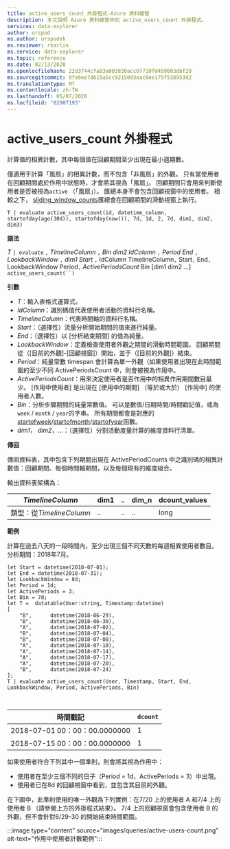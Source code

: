 ```yaml
---
title: active_users_count 外掛程式-Azure 資料總管
description: 本文說明 Azure 資料總管中的 active_users_count 外掛程式。
services: data-explorer
author: orspod
ms.author: orspodek
ms.reviewer: rkarlin
ms.service: data-explorer
ms.topic: reference
ms.date: 02/13/2020
ms.openlocfilehash: 22d3744cfa83a003830acc07710fd459003dbf20
ms.sourcegitcommit: 9fe6ee7db15a5cc92150d3eac0ee175f538953d2
ms.translationtype: MT
ms.contentlocale: zh-TW
ms.lasthandoff: 05/07/2020
ms.locfileid: "82907193"
---
```

# <a name="active_users_count-plugin"></a>active_users_count 外掛程式

計算值的相異計數，其中每個值在回顧期間至少出現在最小週期數。

僅適用于計算「風扇」的相異計數，而不包含「非風扇」的外觀。 只有當使用者在回顧期間處於作用中狀態時，才會將其視為「風扇」。 回顧期間只會用來判斷使用者是否被視為`active` （「風扇」）。 匯總本身不會包含回顧視窗中的使用者。 相較之下， [sliding_window_counts](sliding-window-counts-plugin.md)匯總會在回顧期間的滑動視窗上執行。

```kusto
T | evaluate active_users_count(id, datetime_column, startofday(ago(30d)), startofday(now()), 7d, 1d, 2, 7d, dim1, dim2, dim3)
```

**語法**

*T* `| evaluate` `,` *TimelineColumn* `,` *Bin* *dim2* *IdColumn* `,` *Period* *End* `,` *LookbackWindow* `,` *dim1* *Start* `,` IdColumn TimelineColumn`,` Start`,` End`,` LookbackWindow Period`,` *ActivePeriodsCount* Bin [dim1 dim2 ...] `active_users_count(``)`

**引數**

* *T*：輸入表格式運算式。
* *IdColumn*：識別碼值代表使用者活動的資料行名稱。 
* *TimelineColumn*：代表時間軸的資料行名稱。
* *Start*：（選擇性）流量分析開始期間的值來進行純量。
* *End*：（選擇性）以 [分析結束期間] 的值為純量。
* *LookbackWindow*：定義檢查使用者外觀之期間的滑動時間範圍。 回顧期間從（[目前的外觀]-[回顧視窗]）開始，並于（[目前的外觀]）結束。 
* *Period*：純量常數 timespan 會計算為單一外觀（如果使用者出現在此時間範圍的至少不同 ActivePeriodsCount 中，則會被視為作用中。
* *ActivePeriodsCount*：用來決定使用者是否作用中的相異作用期間數目最少。 [作用中使用者] 是出現在 [使用中的期間] （等於或大於） [作用中] 的使用者人數。
* *Bin*：分析步驟期間的純量常數值。 可以是數值/日期時間/時間戳記值，或為`week` / `month` / `year`的字串。 所有期間都會是對應的[startofweek](startofweekfunction.md)/[startofmonth](startofmonthfunction.md)/[startofyear](startofyearfunction.md)函數。
* *dim1*， *dim2*，...：（選擇性）分割活動度量計算的維度資料行清單。

**傳回**

傳回資料表，其中包含下列期間出現在 ActivePeriodCounts 中之識別碼的相異計數值：回顧期間、每個時間軸期間，以及每個現有的維度組合。

輸出資料表架構為：

|*TimelineColumn*|dim1|..|dim_n|dcount_values|
|---|---|---|---|---|
|類型：從*TimelineColumn*|..|..|..|long|


**範例**

計算在過去八天的一段時間內，至少出現三個不同天數的每週相異使用者數目。 分析期間：2018年7月。

```kusto
let Start = datetime(2018-07-01);
let End = datetime(2018-07-31);
let LookbackWindow = 8d;
let Period = 1d;
let ActivePeriods = 3;
let Bin = 7d; 
let T =  datatable(User:string, Timestamp:datetime)
[
    "B",      datetime(2018-06-29),
    "B",      datetime(2018-06-30),
    "A",      datetime(2018-07-02),
    "B",      datetime(2018-07-04),
    "B",      datetime(2018-07-08),
    "A",      datetime(2018-07-10),
    "A",      datetime(2018-07-14),
    "A",      datetime(2018-07-17),
    "A",      datetime(2018-07-20),
    "B",      datetime(2018-07-24)
]; 
T | evaluate active_users_count(User, Timestamp, Start, End, LookbackWindow, Period, ActivePeriods, Bin)



```

|時間戳記|`dcount`|
|---|---|
|2018-07-01 00：00：00.0000000|1|
|2018-07-15 00：00：00.0000000|1|

如果使用者符合下列其中一個準則，則會將其視為作用中： 
* 使用者在至少三個不同的日子（Period = 1d，ActivePeriods = 3）中出現。
* 使用者已在8d 的回顧視窗中看到，並包含其目前的外觀。

在下圖中，此準則使用的唯一外觀為下列實例：在7/20 上的使用者 A 和7/4 上的使用者 B （請參閱上方的外掛程式結果）。 7/4 上的回顧視窗會包含使用者 B 的外觀，但不會針對6/29-30 的開始結束時間範圍。 

:::image type="content" source="images/queries/active-users-count.png" alt-text="作用中使用者計數範例":::
